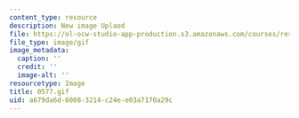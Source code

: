 ```yaml
---
content_type: resource
description: New image Uplaod
file: https://ol-ocw-studio-app-production.s3.amazonaws.com/courses/res-21g-01-kana-spring-2010/a679da6d60083214c24ee03a7170a29c_0577.gif
file_type: image/gif
image_metadata:
  caption: ''
  credit: ''
  image-alt: ''
resourcetype: Image
title: 0577.gif
uid: a679da6d-6008-3214-c24e-e03a7170a29c
---
```

